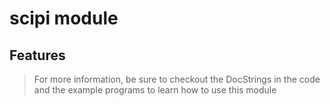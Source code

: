 # scipi module

 
 ## Features


> For more information, be sure to checkout the DocStrings in the code and the example programs to learn how to use this module 